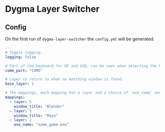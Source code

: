 # Dygma Layer Switcher

## Config

On the first run of `dygma-layer-switcher` the `config.yml` will be generated.

```yaml
---
# Toggle logging.
logging: false

# Port of the keyboard for RF and USB, can be seen when selecting the keyboard in bazecor.
comm_port: "COM5"

# Layer to return to when no matching window is found.
base_layer: 1

# The mappings, each mapping has a layer and a choice of `exe_name` and/or `window_title`.
mappings:
  - layer: 5
    window_title: "Blender"
  - layer: 5
    window_title: "Maya"
  - layer: 2
    exe_name: "some_game.exe"

```
